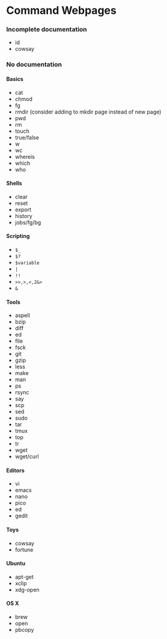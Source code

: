 Command Webpages
================


### Incomplete documentation
 - id
 - cowsay


### No documentation

#### Basics
 - cat
 - chmod
 - fg
 - rmdir (consider adding to mkdir page instead of new page)
 - pwd
 - rm
 - touch
 - true/false
 - w
 - wc
 - whereis
 - which
 - who

#### Shells
 - clear
 - reset
 - export
 - history
 - jobs/fg/bg

#### Scripting
 - `$_`
 - `$?`
 - `$variable`
 - `|`
 - `!!`
 - `>>,>,<,2&>`
 - `&`

#### Tools
 - aspell
 - bzip
 - diff
 - ed
 - file
 - fsck
 - git
 - gzip
 - less
 - make
 - man
 - ps
 - rsync
 - say
 - scp
 - sed
 - sudo
 - tar
 - tmux
 - top
 - tr
 - wget
 - wget/curl

#### Editors
 - vi
 - emacs
 - nano
 - pico
 - ed
 - gedit

#### Toys
 - cowsay
 - fortune

#### Ubuntu
 - apt-get
 - xclip
 - xdg-open

#### OS X
 - brew
 - open
 - pbcopy


